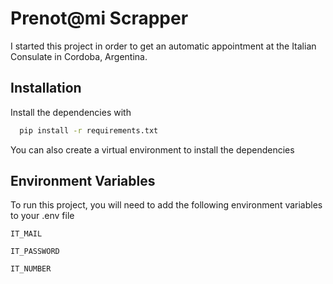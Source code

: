 
# Prenot@mi Scrapper

I started this project in order to get an automatic appointment at the Italian Consulate in Cordoba, Argentina.

## Installation

Install the dependencies with

```bash
  pip install -r requirements.txt
```
You can also create a virtual environment to install the dependencies    
## Environment Variables

To run this project, you will need to add the following environment variables to your .env file

`IT_MAIL`

`IT_PASSWORD`

`IT_NUMBER`

